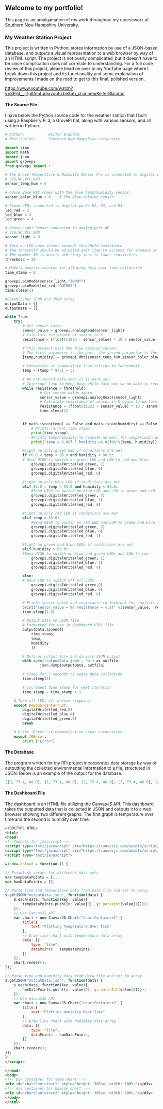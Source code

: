 ## Welcome to my portfolio!

This page is an amalgamation of my work throughout my coursework at Southern New Hampshire University.

### My Weather Station Project

This project is written in Python, stores information by use of a JSON-based database, and outputs a visual representation to a web browser by way of an HTML script. The project
is not overly complicated, but it doesn't have to be since complication does not correlate to understanding. For a full code review of this project, please head on over to my YouTube page where I break down this project and its functionality and some explanation of improvements I made on the road to get to this final, polished version. 

https://www.youtube.com/watch?v=3PjhI__jI1g&feature=youtu.be&ab_channel=KeiferBlandon

#### The Source File
I have below the Python source code for the weather station that I built using a Raspberry Pi 3, a GrovePi hat, along with various sensors, and all written in Python. 

```python
# Author:           Keifer Blandon
# Institution:      Southern New Hampshire University

import time
import math
import json
import grovepi
from grovepi import *

# The Grove Temperature & Humidity Sensor Pro is connected to digital port D6
# SIG,NC,VCC,GND
sensor_temp_hum = 6

# Grove Base Kit comes with the blue temp/humidity sensor.
sensor_color_blue = 0    # The Blue colored sensor.

# Grove LEDs connected to digital ports D2, D3, and D4
led_red = 2
led_blue = 3
led_green = 4

# Grove Light Sensor connected to analog port A0
# SIG,NC,VCC,GND
sensor_light = 0

# Turn on LED once sensor exceeds threshold resistance
# The threshold should be adjusted over time to account for shadows or similar
# The number 30 is mostly arbitrary just to lower sensitivity
threshold = 30

# Make a generic counter for allowing data over time collection
time_stamp = 0

grovepi.pinMode(sensor_light,"INPUT")
grovepi.pinMode(led_red,"OUTPUT")
time.sleep(1)

#Establishes JSON and JSON array
outputData = {}
outputData = []

while True:
    try:
        # Get sensor value
        sensor_value = grovepi.analogRead(sensor_light)
        # Calculate resistance of sensor in K
        resistance = (float)(1023 - sensor_value) * 10 / sensor_value

        # This project uses the blue colored sensor.
        # The first parameter is the port, the second parameter is the type of sensor.
        [temp,humidity] = grovepi.dht(sensor_temp_hum,sensor_color_blue)

        # Conversion of temperature from celcius to fahrenheit
        temp = (temp * 9/5) + 32

        # Do not record data when it is dark out
        # Interrupt loop to keep busy while dark out so no data is recorded
        while resistance > threshold:
                # Get sensor value again
                sensor_value = grovepi.analogRead(sensor_light)
                # Calculate resistance of sensor in K again to perform loop check
                resistance = (float)(1023 - sensor_value) * 10 / sensor_value
                time.sleep(1)


        if math.isnan(temp) == False and math.isnan(humidity) == False:
            # Prints current time stamp
            print(time_stamp)
            #Prints temp/humidity to console as well for comparision and troubleshooting
            print("temp = %.02f F humidity =%.02f%%"%(temp, humidity))

        #Light up only green LED if conditions are met
        if 60.0 < temp < 85.0 and humidity < 80.0:
        # Send HIGH to switch on green LED and LOW to red and blue
            grovepi.digitalWrite(led_green, 1)
            grovepi.digitalWrite(led_blue, 0)
            grovepi.digitalWrite(led_red, 0)

        #Light up only blue LED if conditions are met
        elif 85.0 < temp < 95.0 and humidity < 80.0:
            #Send HIGH to switch on blue LED and LOW to green and red
            grovepi.digitalWrite(led_green, 0)
            grovepi.digitalWrite(led_blue, 1)
            grovepi.digitalWrite(led_red, 0)

        #Light up only red LED if conditions are met
        elif temp > 85.0:
            #Send HIGH to switch on red LED and LOW to green and blue
            grovepi.digitalWrite(led_green, 0)
            grovepi.digitalWrite(led_blue, 0)
            grovepi.digitalWrite(led_red, 1)

        #Light up green and blue LEDs if conditions are met
        elif humidity > 80.0:
        #Send HIGH to switch on blue and green LEDs and LOW to red
            grovepi.digitalWrite(led_green, 1)
            grovepi.digitalWrite(led_blue, 1)
            grovepi.digitalWrite(led_red, 0)

        else:
        # Send LOW to switch off all LEDs
            grovepi.digitalWrite(led_green,0)
            grovepi.digitalWrite(led_blue, 0)
            grovepi.digitalWrite(led_red, 0)

        # Prints sensor value and resistance to terminal for analysis and troubleshooting
        print("sensor_value = %d resistance = %.2f" %(sensor_value,  resistance))
        time.sleep(1.0)

        # Output data to JSON file
        # Formatted for use in dashboard HTML file
        outputData.append([
            time_stamp,
			temp,
            humidity
            ])

        # Defines output file and directs JSON output
        with open('outputData.json', 'w') as outfile:
                json.dump(outputData, outfile)

        # Sleep for 5 seconds to space data collection
        time.sleep(5)

        # Increment time stamp for next iteration
        time_stamp = time_stamp + 1

    # Turn all LEDs off before stopping
    except KeyboardInterrupt:
        digitalWrite(led_red,0)
        digitalWrite(led_blue,0)
        digitalWrite(led_green,0)
        break

    # Print "Error" if communication error encountered
    except IOError:
        print ("Error")
```

#### The Database
The program written for my RPi project incorporates data storage by way of outputting the collected environmental information to a file, structured in JSON. Below is an example of the output for the database.

```json
[[0, 73.4, 48.0], [1, 73.4, 48.0], [2, 73.4, 48.0], [3, 73.4, 48.0], [4, 73.4, 52.0], [5, 73.4, 58.0], [6, 75.2, 57.0], [7, 75.2, 55.0], [8, 75.2, 54.0], [9, 75.2, 81.0], [10, 75.2, 75.0], [11, 75.2, 67.0], [12, 75.2, 64.0], [13, 75.2, 70.0], [14, 75.2, 95.0], [15, 75.2, 80.0], [16, 75.2, 72.0], [17, 75.2, 69.0], [18, 75.2, 66.0], [19, 75.2, 65.0], [20, 75.2, 63.0], [21, 75.2, 61.0]]

```

#### The Dashboard File
The dashboard is an HTML file utilizing the CanvasJS API. This dashboard takes the outputted data that is collected in JSON and outputs it to a web browser showing two different graphs. The first graph is temperature over time and the second is humidity over time.

```html
<!DOCTYPE HTML>
<html>
<head>
<!--Imports for javascript-->
<script type="text/javascript" src="https://canvasjs.com/assets/script/jquery-1.11.1.min.js"></script>
<script type="text/javascript" src="https://canvasjs.com/assets/script/canvasjs.min.js"></script>
<script type="text/javascript">

window.onload = function () {

// Establish arrays for different data sets
var tempDataPoints = [];
var humDataPoints = [];

// Parse time and temperature data from data file and set to array
$.getJSON("outputData.json", function(data) {  
	$.each(data, function(key, value){
		tempDataPoints.push({x: value[0], y: parseInt(value[1])});
	});
	// Use CanvasJS API
	var chart = new CanvasJS.Chart("chartContainer1",{
		title:{
			text:"Plotting Temperature Over Time"
		},
		// Draw line chart with temperature data array
		data: [{
			type: "line",
			dataPoints : tempDataPoints,
		}]
	});
	chart.render();
});

// Parse time and humidity data from data file and set to array
$.getJSON("outputData.json", function(data) {  
	$.each(data, function(key, value){
		humDataPoints.push({x: value[0], y: parseInt(value[2])});
	});
	// Use CanvasJS API
	var chart = new CanvasJS.Chart("chartContainer2",{
		title:{
			text:"Plotting Humidity Over Time"
		},
		// Draw line chart with humidity data array
		data: [{
			type: "line",
			dataPoints : humDataPoints,
		}]
	});
	chart.render();
});
}
</script>

</head>
<body>
<!-- Div container for temp chart -->
<div id="chartContainer1" style="height: 300px; width: 100%;"></div>
<!-- div container for humidy chart -->
<div id="chartContainer2" style="height: 300px; width: 100%;"></div>
</body>
</html>

```
